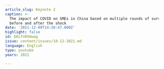 ```yaml
---
article_slug: Keynote 2
caption: >-
  The impact of COVID on SMEs in China based on multiple rounds of surveys
  before and after the shock
date: '2021-12-09T14:30:47.000Z'
highlight: false
id: b0ifnRXmwag
issue: content/issues/10-12-2021.md
language: English
type: youtube
years: 2021

---
```

